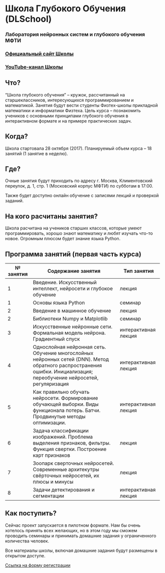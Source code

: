 # Школа Глубокого Обучения (DLSchool)
### Лаборатория нейронных систем и глубокого обучения МФТИ

### [Официальный сайт Школы](https://deepmipt.github.io/dlschl/)

### [YouTube-канал Школы](https://www.youtube.com/channel/UCFTNoZYjkg-3LZTHrHfV1nQ)

## Что?

“Школа глубокого обучения” – кружок, рассчитанный на старшеклассников, интересующихся программированием и математикой. Занятия будут вести студенты Физтех-школы прикладной математики и информатики Физтеха. Цель курса – познакомить учеников с основными принципами глубокого обучения в интерактивном формате и на примере практических задач.

## Когда?

Школа стартовала 28 октября (2017). Планируемый объем курса – 18 занятий (1 занятие в неделю).

## Где?

Очные занятия будут приходить по адресу г. Москва, Климентовский переулок, д. 1, стр. 1 (Московский корпус МФТИ) по субботам в 17:00.

Также будет доступно онлайн обучение с записями лекций и проверкой заданий.

## На кого расчитаны занятия?

Школа расчитана на учеников старших классов, которые умеют программировать, хорошо знают математику и любят изучать что-то новое. Огромным плюсом будет знание языка Python.

## Программа занятий (первая часть курса)

|№ занятия|Содержание занятия|Тип занятия|
|---------|------------------|-----------|
|1| Введение. Искусственный интеллект, нейросети и глубокое обучение | лекция |
|1| Основы языка Python | семинар |
|2| Введение в машинное обучение | лекция |  
|2| Библиотеки Numpy и Matplotlib | семинар |
|3| Искусственные нейронные сети. Формальная модель нейрона. Градиентный спуск | интерактивная лекция |
|4| Однослойная нейронная сеть. Обучение многослойных нейронных сетей (DNN). Метод обратного распространения ошибки. Инициализация; переобучение нейросетей, регуляризация | интерактивная лекция |
|5| Как правильно обучать нейросети. Формирование обучающей выборки. Виды функционала потерь. Батчи. Продвинутые методы оптимизации. | интерактивная лекция |
|6| Задача классификации изображений. Проблема выделения признаков, фильтры. Функция свертки. Построение карт признаков | лекция |
|7| Зоопарк сверточных нейросетей. Современные архитекутры свёрточных нейросетей, их плюсы и минусы | лекция |
|8| Задачи детектирования и сегментации  | интерактивная лекция |

## Как поступить?

Сейчас проект запускается в пилотном формате. Нам бы очень хотелось принять всех желающих, но в этом году мы сможем проводить семинары и принимать домашние задания у ограниченного количества человек.

Все материалы школы, включая домашние задания будут размещены в открытом доступе.

[Cсылка на форму регистрации](https://docs.google.com/forms/d/e/1FAIpQLSdDHT2TZNdHW8G7eRplxNxhmyD5uTPcERNsJ1zAyeRn0yCSUg/viewform)
